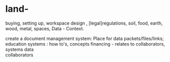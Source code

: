 # land-
buying, setting up, workspace design , [legal]regulations, soil, food, earth, wood, metal, spaces, Data - Context. 

create a document management system: Place for data packets/files/links;  education systems : how to's, concepts
financing - relates to collaborators,
systems 
data  
collaborators
